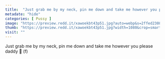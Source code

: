 ```yaml
---
title:  "Just grab me by my neck, pin me down and take me however you please daddy 🤤 (f)"
metadate: "hide"
categories: [ Pussy ]
image: "https://preview.redd.it/xawoekbt43p51.jpg?auto=webp&s=2ffed2308f6ae5231a3c044e658ed02d52afcf6b"
thumb: "https://preview.redd.it/xawoekbt43p51.jpg?width=1080&crop=smart&auto=webp&s=053b00e04b1d9ca2e5022277d62dd29adc21d8ba"
visit: ""
---
```

Just grab me by my neck, pin me down and take me however you please daddy 🤤 (f)
